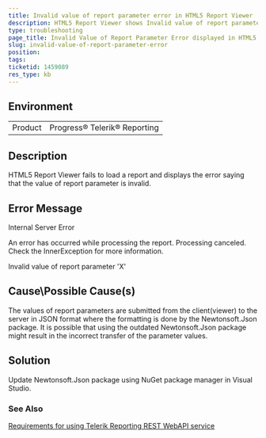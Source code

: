 ```yaml
---
title: Invalid value of report parameter error in HTML5 Report Viewer
description: HTML5 Report Viewer shows Invalid value of report parameter error
type: troubleshooting
page_title: Invalid Value of Report Parameter Error displayed in HTML5 Report Viewer
slug: invalid-value-of-report-parameter-error
position: 
tags: 
ticketid: 1459089
res_type: kb
---
```


## Environment
<table>
	<tbody>
		<tr>
			<td>Product</td>
			<td>Progress® Telerik® Reporting</td>
		</tr>
	</tbody>
</table>


## Description

HTML5 Report Viewer fails to load a report and displays the error saying that the value of report parameter is invalid.

## Error Message

Internal Server Error

An error has occurred while processing the report. Processing canceled. Check the InnerException for more information. 

Invalid value of report parameter 'X'

## Cause\Possible Cause(s)

The values of report parameters are submitted from the client(viewer) to the server in JSON format where the formatting is done 
by the Newtonsoft.Json package. It is possible that using the outdated Newtonsoft.Json package might result in the incorrect transfer of the 
parameter values.

## Solution

Update Newtonsoft.Json package using NuGet package manager in Visual Studio. 

### See Also

[Requirements for using Telerik Reporting REST WebAPI service](../telerik-reporting-rest-service-web-api-system-requirements)
